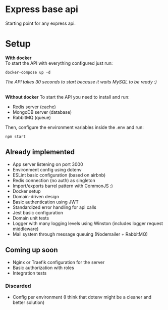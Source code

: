 # Express base api

Starting point for any express api.

# Setup

**With docker**\
To start the API with everything configured just run:

```docker
docker-compose up -d
```

*The API takes 30 seconds to start because it waits MySQL to be ready :)*

\
**Without docker**
To start the API you need to install and run:

* Redis server (cache)
* MongoDB server (database)
* RabbitMQ (queue)

Then, configure the environment variables inside the .env and run:

```npm
npm start
```

## Already implemented

* App server listening on port 3000
* Environment config using dotenv
* ESLint basic configuration (based on airbnb)
* Redis connection (no auth) as singleton
* Import/exports barrel pattern with CommonJS :)
* Docker setup
* Domain-driven design
* Basic authentication using JWT
* Standardized error handling for api calls
* Jest basic configuration
* Domain unit tests
* Logger with many logging levels using Winston (includes logger request middleware)
* Mail system through message queuing (Nodemailer + RabbitMQ)

## Coming up soon

* Nginx or Traefik configuration for the server
* Basic authorization with roles
* Integration tests

### Discarded

* Config per environment (I think that dotenv might be a cleaner and better solution)

